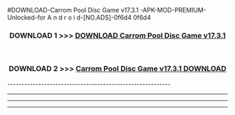 #DOWNLOAD-Carrom Pool Disc Game v17.3.1 -APK-MOD-PREMIUM-Unlocked-for A n d r o i d-[NO.ADS]-0f6d4 0f6d4 



<div align="center">

<h3>DOWNLOAD 1 >>> <a href="https://getmod2.web.app/?judul=Carrom Pool Disc Game v17.3.1 ">DOWNLOAD Carrom Pool Disc Game v17.3.1 </a></h3><br>

<h3>DOWNLOAD 2 >>> <a href="https://getmod2.web.app/?judul=Carrom Pool Disc Game v17.3.1 ">Carrom Pool Disc Game v17.3.1  DOWNLOAD </a></h3>

</div>
----------------------------------------------------------

----------------------------------------------------------

----------------------------------------------------------

----------------------------------------------------------



